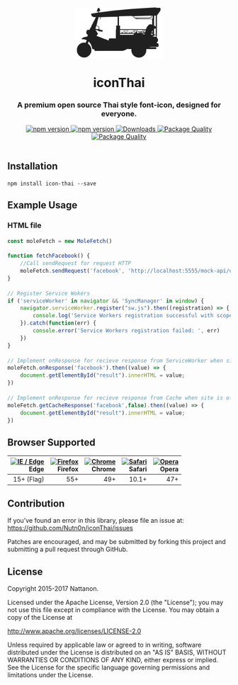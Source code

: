 <div  align="center">
<img src="images/logo.svg" alt="logo" align="center" style="width:200px; margin-top:50px;"/>
<h1>iconThai</h1>
<h3>A premium open source Thai style font-icon, designed for everyone.</h3></div>
<div align="center">
  <!-- NPM Version -->
  <a href="https://badge.fury.io/js/mole-fetch">
    <img src="https://badge.fury.io/js/mole-fetch.svg" alt="npm version" />
  </a>
  <!-- Release -->
  <a href="https://github.com/jukbot/smart-industry/releases/">
    <img src="https://img.shields.io/github/release/jukbot/smart-industry/all.svg" alt="npm version" />
  </a>
  <!-- Download -->
  <a href="https://www.npmjs.com/package/mole-fetch">
    <img src="http://img.shields.io/npm/dm/mole-fetch.svg" alt="Downloads" />
  </a>
  <!-- Quality -->
  <a href="http://packagequality.com/#?package=mole-fetch">
    <img src="http://npm.packagequality.com/shield/mole-fetch.svg" alt="Package Quality" />
  </a>
    <!-- License -->
  <a href="https://opensource.org/licenses/Apache-2.0">
    <img src="https://img.shields.io/badge/License-Apache%202.0-green.svg" alt="Package Quality" />
  </a>
</div>
<br />


## Installation
```
npm install icon-thai --save
```

## Example Usage

### HTML file
```javascript
const moleFetch = new MoleFetch()

function fetchFacebook() {
    //Call sendRequest for request HTTP
    moleFetch.sendRequest('facebook', 'http://localhost:5555/mock-api/online', false, 'GET')
}

// Register Service Wokers
if ('serviceWorker' in navigator && 'SyncManager' in window) {
    navigator.serviceWorker.register("sw.js").then((registration) => {
        console.log('Service Workers registration successful with scope: ', registration.scope)
    }).catch(function(err) {
        console.error('Service Workers registration failed: ', err)
    })
}

// Implement onResponse for recieve response from ServiceWorker when site is online
moleFetch.onResponse('facebook').then((value) => {
    document.getElementById("result").innerHTML = value;
})

// Implement onResponse for recieve response from Cache when site is offline
moleFetch.getCacheResponse('facebook',false).then((value) => {
    document.getElementById("result").innerHTML = value;
})
```


## Browser Supported

| [<img src="https://cdn.rawgit.com/alrra/browser-logos/f50d4cc8/src/edge/edge.png" alt="IE / Edge" width="64px" height="64px" />](http://caniuse.com/#feat=fetch)</br>Edge | [<img src="https://cdn.rawgit.com/alrra/browser-logos/f50d4cc8/src/firefox/firefox.png" alt="Firefox" width="64px" height="64px" />](http://caniuse.com/#feat=fetch)</br>Firefox | [<img src="https://cdn.rawgit.com/alrra/browser-logos/f50d4cc8/src/chrome/chrome.png" alt="Chrome" width="64px" height="64px" />](http://caniuse.com/#feat=fetch)</br>Chrome | [<img src="https://cdn.rawgit.com/alrra/browser-logos/f50d4cc8/src/safari/safari.png" alt="Safari" width="64px" height="64px" />](http://caniuse.com/#feat=fetch)</br>Safari | [<img src="https://cdn.rawgit.com/alrra/browser-logos/f50d4cc8/src/opera/opera.png" alt="Opera" width="64px" height="64px" />](http://caniuse.com/#feat=fetch)</br>Opera | 
| ---------: | ---------: | ---------: | ---------: | ---------:
| 15+ (Flag) | 55+ | 49+ | 10.1+ | 47+


## Contribution

If you’ve found an error in this library, please file an issue at: https://github.com/Nutn0n/iconThai/issues

Patches are encouraged, and may be submitted by forking this project and submitting a pull request through GitHub.


## License

Copyright 2015-2017 Nattanon.

Licensed under the Apache License, Version 2.0 (the "License"); you may not use this file except in compliance with the License. You may obtain a copy of the License at

http://www.apache.org/licenses/LICENSE-2.0

Unless required by applicable law or agreed to in writing, software distributed under the License is distributed on an "AS IS" BASIS, WITHOUT WARRANTIES OR CONDITIONS OF ANY KIND, either express or implied. See the License for the specific language governing permissions and limitations under the License.
